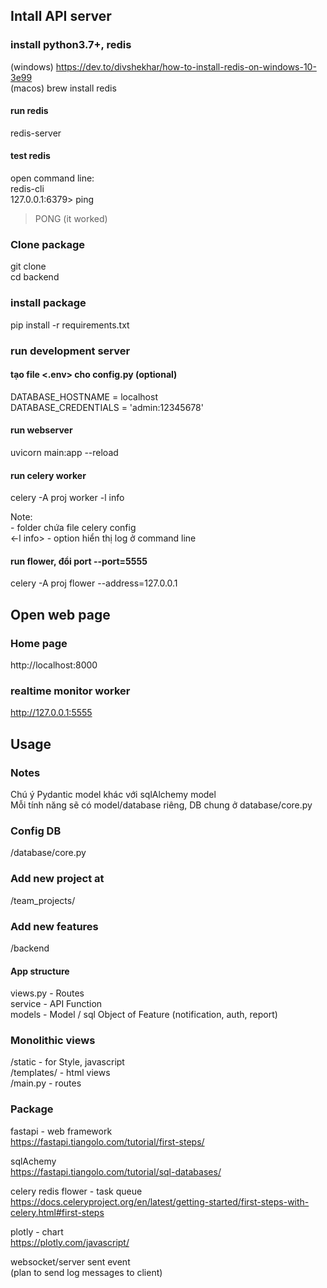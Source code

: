 ## Intall API server
### install python3.7+, redis
(windows) https://dev.to/divshekhar/how-to-install-redis-on-windows-10-3e99  
(macos) brew install redis 
#### run redis
redis-server
#### test redis
open command line:   
redis-cli  
127.0.0.1:6379> ping  
> PONG (it worked)  

### Clone package 
git clone <source>   
cd backend  

### install package
pip install -r requirements.txt

### run development server
#### tạo file <.env> cho config.py  (optional)
DATABASE_HOSTNAME = localhost  
DATABASE_CREDENTIALS = 'admin:12345678'  

#### run webserver
uvicorn main:app --reload

#### run celery worker 
celery -A proj worker  -l info

Note:   
<proj> - folder chứa file celery config  
<-l info> - option hiển thị log ở command line  

#### run flower, đổi port --port=5555
celery -A proj flower --address=127.0.0.1  

## Open web page
### Home page
http://localhost:8000

### realtime monitor worker
http://127.0.0.1:5555

## Usage
### Notes
Chú ý Pydantic model khác với sqlAlchemy model  
Mỗi tính năng sẽ có model/database riêng, DB chung ở database/core.py   
### Config DB 
/database/core.py

### Add new project at
/team_projects/

### Add new features
/backend
#### App structure
views.py - Routes  
service - API Function  
models -  Model / sql Object of Feature (notification, auth, report)  

### Monolithic views
/static - for Style, javascript  
/templates/ - html views  
/main.py - routes  

### Package
fastapi - web framework  
https://fastapi.tiangolo.com/tutorial/first-steps/  

sqlAchemy  
https://fastapi.tiangolo.com/tutorial/sql-databases/  

celery redis flower - task queue  
https://docs.celeryproject.org/en/latest/getting-started/first-steps-with-celery.html#first-steps  

plotly - chart  
https://plotly.com/javascript/  

websocket/server sent event   
(plan to send log messages to client)  
